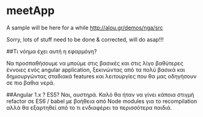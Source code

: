 # meetApp
A sample will be here for a while
http://alou.gr/demos/nga/src


Sorry, lots of stuff need to be done & corrected, will do asap!!!

##Τι νόημα έχει αυτή η εφαρμόγη?

Να προσπαθήσουμε να μπούμε στις βασικές και στις λίγο βαθύτερες έννοιες ενός angular application, ξεκινώντας από τα πολύ βασικά και δημιουργώντας σταδιακά features και λειτουργίες που θα μας οδηγήσουν σε πιο βαθια νερά.

##Angular 1.x ? ES5?
Ναι, αυστηρά. Καλό θα ήταν να γίνει κάποια στιγμή refactor σε ES6 / babel με βοήθεια από Node modules για το recompilation αλλά θα εξαρτηθεί από το τι ενδιαφέρει τα περισσότερα παιδιά.


